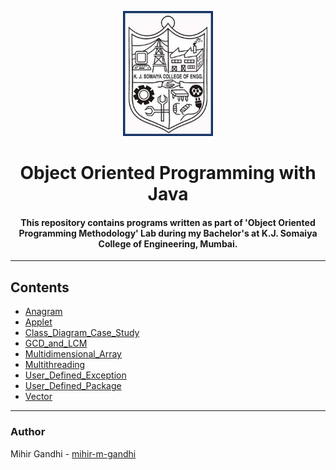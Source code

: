 <p align="center">
 <img height=200px src="./kjsce.jpg" alt="KJSCE">
</p>

<h1 align="center">Object Oriented Programming with Java</h1>

<div align="center">

<h4> This repository contains programs written as part of 'Object Oriented Programming Methodology' Lab during my Bachelor's at K.J. Somaiya College of Engineering, Mumbai.</h4>

</div>

------------------------------------------
## Contents

* [Anagram](./Anagram)
* [Applet](./Applet)
* [Class_Diagram_Case_Study](./Class_Diagram_Case_Study)
* [GCD_and_LCM](./GCD_and_LCM)
* [Multidimensional_Array](./Multidimensional_Array)
* [Multithreading](./Multithreading)
* [User_Defined_Exception](./User_Defined_Exception)
* [User_Defined_Package](./User_Defined_Package)
* [Vector](./Vector)

------------------------------------------
### Author
Mihir Gandhi - [mihir-m-gandhi](https://github.com/mihir-m-gandhi)
